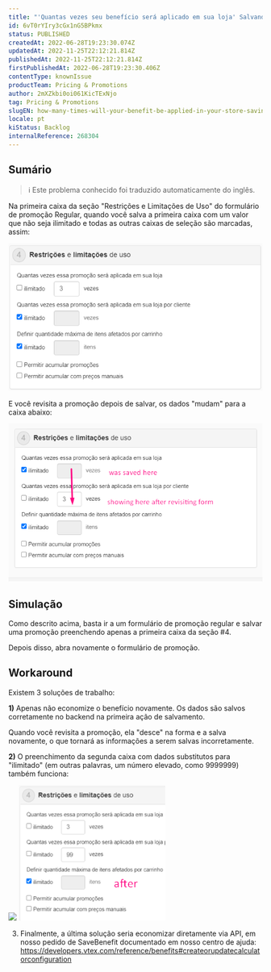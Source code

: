 ```yaml
---
title: "'Quantas vezes seu benefício será aplicado em sua loja' Salvando Incorretamente na Interface do Formulário de Promoção"
id: 6vT0rYIry3cGx1nG5BPkmx
status: PUBLISHED
createdAt: 2022-06-28T19:23:30.074Z
updatedAt: 2022-11-25T22:12:21.814Z
publishedAt: 2022-11-25T22:12:21.814Z
firstPublishedAt: 2022-06-28T19:23:30.406Z
contentType: knownIssue
productTeam: Pricing & Promotions
author: 2mXZkbi0oi061KicTExNjo
tag: Pricing & Promotions
slugEN: how-many-times-will-your-benefit-be-applied-in-your-store-saving-incorrectly-on-promotion-form-interface
locale: pt
kiStatus: Backlog
internalReference: 268304
---
```


## Sumário

>ℹ️ Este problema conhecido foi traduzido automaticamente do inglês.



Na primeira caixa da seção "Restrições e Limitações de Uso" do formulário de promoção Regular, quando você salva a primeira caixa com um valor que não seja ilimitado e todas as outras caixas de seleção são marcadas, assim:

 ![](https://raw.githubusercontent.com/vtexdocs/help-center-content/refs/heads/main/docs/pt/known-issues/Pricing%20&%20Promotions/quantas-vezes-seu-beneficio-sera-aplicado-em-sua-loja-salvando-incorretamente-na-interface-do-formulario-de-promocao_1.png)

E você revisita a promoção depois de salvar, os dados "mudam" para a caixa abaixo:

 ![](https://raw.githubusercontent.com/vtexdocs/help-center-content/refs/heads/main/docs/pt/known-issues/Pricing%20&%20Promotions/quantas-vezes-seu-beneficio-sera-aplicado-em-sua-loja-salvando-incorretamente-na-interface-do-formulario-de-promocao_2.png)



## Simulação


Como descrito acima, basta ir a um formulário de promoção regular e salvar uma promoção preenchendo apenas a primeira caixa da seção #4.

Depois disso, abra novamente o formulário de promoção.



## Workaround


Existem 3 soluções de trabalho:


**1)** Apenas não economize o benefício novamente. Os dados são salvos corretamente no backend na primeira ação de salvamento.

Quando você revisita a promoção, ela "desce" na forma e a salva novamente, o que tornará as informações a serem salvas incorretamente.


**2)** O preenchimento da segunda caixa com dados substitutos para "ilimitado" (em outras palavras, um número elevado, como 9999999) também funciona:

 ![](https://vtexhelp.zendesk.com/attachments/token/7J5orWNE31sV3vzBFhy6pwWXs/?name=inline-1533850111.png) ![](https://raw.githubusercontent.com/vtexdocs/help-center-content/refs/heads/main/docs/pt/known-issues/Pricing%20&%20Promotions/quantas-vezes-seu-beneficio-sera-aplicado-em-sua-loja-salvando-incorretamente-na-interface-do-formulario-de-promocao_3.png)

3) Finalmente, a última solução seria economizar diretamente via API, em nosso pedido de SaveBenefit documentado em nosso centro de ajuda: https://developers.vtex.com/reference/benefits#createorupdatecalculatorconfiguration

